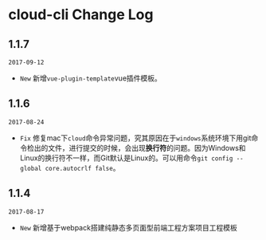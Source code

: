 # cloud-cli Change Log

## 1.1.7

`2017-09-12`

- `New` 新增`vue-plugin-template`vue插件模板。



## 1.1.6

`2017-08-24`

- `Fix` 修复mac下`cloud`命令异常问题，究其原因在于`windows`系统环境下用git命令检出的文件，进行提交的时候，会出现**换行符**的问题。因为Windows和Linux的换行符不一样，而Git默认是Linux的。可以用命令`git config --global core.autocrlf false`。

## 1.1.4

`2017-08-17`

- `New` 新增基于webpack搭建纯静态多页面型前端工程方案项目工程模板

